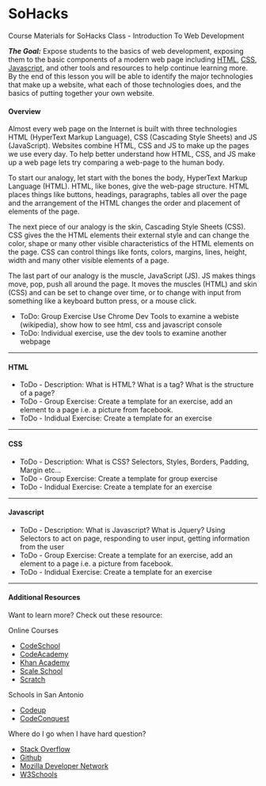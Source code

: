 # SoHacks
Course Materials for SoHacks Class - Introduction To Web Development

***The Goal:*** Expose students to the basics of web development, exposing them to the basic components of a modern web page including [HTML](https://en.wikipedia.org/wiki/HTML), [CSS](https://en.wikipedia.org/wiki/Cascading_Style_Sheets), [Javascript](https://en.wikipedia.org/wiki/JavaScript), and other tools and resources to help continue learning more.   By the end of this lesson you will be able to identify the major technologies that make up a website, what each of those technologies does, and the basics of putting together your own website.

#### Overview
Almost every web page on the Internet is built with three technologies HTML (HyperText Markup Language), CSS (Cascading Style Sheets) and JS (JavaScript).  Websites combine HTML, CSS and JS to make up the pages we use every day.  To help better understand how HTML, CSS, and JS make up a web page lets try comparing a web-page to the human body.  

To start our analogy, let start with the bones the body, HyperText Markup Language (HTML).  HTML, like bones, give the web-page structure.  HTML places things like buttons, headings, paragraphs, tables all over the page and the arrangement of the HTML changes the order and placement of elements of the page.

The next piece of our analogy is the skin, Cascading Style Sheets (CSS).  CSS gives the the HTML elements their external style and can change the color, shape or many other visible characteristics of the HTML elements on the page.  CSS can control things like fonts, colors, margins, lines, height, width and many other visible elements of a page.

The last part of our analogy is the muscle, JavaScript (JS).  JS makes things move, pop, push all around the page.  It moves the muscles (HTML) and skin (CSS) and can be set to change over time, or to change with input from something like a keyboard button press, or a mouse click.

- ToDo: Group Exercise Use Chrome Dev Tools to examine a webiste (wikipedia), show how to see html, css and javascript console
- ToDo: Individual exercise, use the dev tools to examine another webpage

---
#### HTML
- ToDo - Description: What is HTML?  What is a tag?  What is the structure of a page?
- ToDo - Group Exercise:  Create a template for an exercise,  add an element to a page i.e. a picture from facebook.
- ToDo - Indidual Exercise: Create a template for an exercise 

---
#### CSS
- ToDo - Description: What is CSS? Selectors, Styles, Borders, Padding, Margin etc...
- ToDo - Group Exercise:  Create a template for group exercise
- ToDo - Indidual Exercise: Create a template for an exercise 


---
#### Javascript
- ToDo - Description: What is Javascript? What is Jquery?  Using Selectors to act on page, responding to user input, getting information from the user
- ToDo - Group Exercise:  Create a template for an exercise,  add an element to a page i.e. a picture from facebook.
- ToDo - Indidual Exercise: Create a template for an exercise 

---
#### Additional Resources
Want to learn more?  Check out these resource:
 
Online Courses
- [CodeSchool](https://www.codeschool.com/)
- [CodeAcademy](http://www.codecademy.com/)
- [Khan Academy](https://www.khanacademy.org/)
- [Scale School](http://www.scalecollege.org/)
- [Scratch](https://scratch.mit.edu/)

Schools in San Antonio
- [Codeup](http://codeup.com/)
- [CodeConquest](http://www.codeconquest.com/)

Where do I go when I have hard question?
- [Stack Overflow](http://stackoverflow.com/)
- [Github](https://github.com/)
- [Mozilla Developer Network](https://developer.mozilla.org/en-US/)
- [W3Schools](http://www.w3schools.com/)


